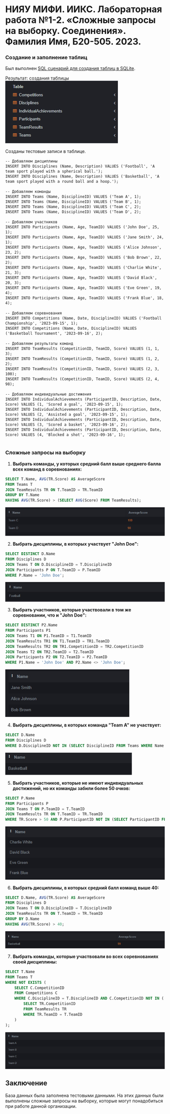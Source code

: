 # НИЯУ МИФИ. ИИКС. Лабораторная работа №1-2. «Сложные запросы на выборку. Соединения». Фамилия Имя, Б20-505. 2023.

### Создание и заполнение таблиц
   Был выполнен [SQL сценарий для создания таблиц в SQLite](./organization.sql). 

   Результат: создания таблицы ![image](./images/Screenshot_1.png)
  
  Созданы тестовые записи в таблице. 
  ```
  -- Добавляем дисциплины
INSERT INTO Disciplines (Name, Description) VALUES ('Football', 'A team sport played with a spherical ball.');
INSERT INTO Disciplines (Name, Description) VALUES ('Basketball', 'A team sport played with a round ball and a hoop.');

-- Добавляем команды
INSERT INTO Teams (Name, DisciplineID) VALUES ('Team A', 1);
INSERT INTO Teams (Name, DisciplineID) VALUES ('Team B', 1);
INSERT INTO Teams (Name, DisciplineID) VALUES ('Team C', 2);
INSERT INTO Teams (Name, DisciplineID) VALUES ('Team D', 2);

-- Добавляем участников
INSERT INTO Participants (Name, Age, TeamID) VALUES ('John Doe', 25, 1);
INSERT INTO Participants (Name, Age, TeamID) VALUES ('Jane Smith', 24, 1);
INSERT INTO Participants (Name, Age, TeamID) VALUES ('Alice Johnson', 23, 2);
INSERT INTO Participants (Name, Age, TeamID) VALUES ('Bob Brown', 22, 2);
INSERT INTO Participants (Name, Age, TeamID) VALUES ('Charlie White', 21, 3);
INSERT INTO Participants (Name, Age, TeamID) VALUES ('David Black', 20, 3);
INSERT INTO Participants (Name, Age, TeamID) VALUES ('Eve Green', 19, 4);
INSERT INTO Participants (Name, Age, TeamID) VALUES ('Frank Blue', 18, 4);

-- Добавляем соревнования
INSERT INTO Competitions (Name, Date, DisciplineID) VALUES ('Football Championship', '2023-09-15', 1);
INSERT INTO Competitions (Name, Date, DisciplineID) VALUES ('Basketball Tournament', '2023-09-16', 2);

-- Добавляем результаты команд
INSERT INTO TeamResults (CompetitionID, TeamID, Score) VALUES (1, 1, 3);
INSERT INTO TeamResults (CompetitionID, TeamID, Score) VALUES (1, 2, 2);
INSERT INTO TeamResults (CompetitionID, TeamID, Score) VALUES (2, 3, 100);
INSERT INTO TeamResults (CompetitionID, TeamID, Score) VALUES (2, 4, 98);

-- Добавляем индивидуальные достижения
INSERT INTO IndividualAchievements (ParticipantID, Description, Date, Score) VALUES (1, 'Scored a goal', '2023-09-15', 1);
INSERT INTO IndividualAchievements (ParticipantID, Description, Date, Score) VALUES (2, 'Assisted a goal', '2023-09-15', 1);
INSERT INTO IndividualAchievements (ParticipantID, Description, Date, Score) VALUES (3, 'Scored a basket', '2023-09-16', 2);
INSERT INTO IndividualAchievements (ParticipantID, Description, Date, Score) VALUES (4, 'Blocked a shot', '2023-09-16', 1);


  ```
### Сложные запросы на выборку

1. **Выбрать команды, у которых средний балл выше среднего балла всех команд в соревнованиях:**
```sql
SELECT T.Name, AVG(TR.Score) AS AverageScore
FROM Teams T
JOIN TeamResults TR ON T.TeamID = TR.TeamID
GROUP BY T.Name
HAVING AVG(TR.Score) > (SELECT AVG(Score) FROM TeamResults);
```

![image](./images/Screenshot_12.png)

2. **Выбрать дисциплины, в которых участвует "John Doe":**
```sql
SELECT DISTINCT D.Name
FROM Disciplines D
JOIN Teams T ON D.DisciplineID = T.DisciplineID
JOIN Participants P ON T.TeamID = P.TeamID
WHERE P.Name = 'John Doe';
```

![image](./images/Screenshot_13.png)


3. **Выбрать участников, которые участвовали в том же соревновании, что и "John Doe":**
```sql
SELECT DISTINCT P2.Name
FROM Participants P1
JOIN Teams T1 ON P1.TeamID = T1.TeamID
JOIN TeamResults TR1 ON T1.TeamID = TR1.TeamID
JOIN TeamResults TR2 ON TR1.CompetitionID = TR2.CompetitionID
JOIN Teams T2 ON TR2.TeamID = T2.TeamID
JOIN Participants P2 ON T2.TeamID = P2.TeamID
WHERE P1.Name = 'John Doe' AND P2.Name <> 'John Doe';
```

![image](./images/Screenshot_14.png)


4. **Выбрать дисциплины, в которых команда "Team A" не участвует:**
```sql
SELECT D.Name
FROM Disciplines D
WHERE D.DisciplineID NOT IN (SELECT DisciplineID FROM Teams WHERE Name = 'Team A');
```

![image](./images/Screenshot_15.png)


5. **Выбрать участников, которые не имеют индивидуальных достижений, но их команды забили более 50 очков:**
```sql
SELECT P.Name
FROM Participants P
JOIN Teams T ON P.TeamID = T.TeamID
JOIN TeamResults TR ON T.TeamID = TR.TeamID
WHERE TR.Score > 50 AND P.ParticipantID NOT IN (SELECT ParticipantID FROM IndividualAchievements);
```

![image](./images/Screenshot_16.png)


6. **Выбрать дисциплины, в которых средний балл команд выше 40:**
```sql
SELECT D.Name, AVG(TR.Score) AS AverageScore
FROM Disciplines D
JOIN Teams T ON D.DisciplineID = T.DisciplineID
JOIN TeamResults TR ON T.TeamID = TR.TeamID
GROUP BY D.Name
HAVING AVG(TR.Score) > 40;
```

![image](./images/Screenshot_17.png)


7. **Выбрать команды, которые участвовали во всех соревнованиях своей дисциплины:**
```sql
SELECT T.Name
FROM Teams T
WHERE NOT EXISTS (
    SELECT C.CompetitionID
    FROM Competitions C
    WHERE C.DisciplineID = T.DisciplineID AND C.CompetitionID NOT IN (
        SELECT TR.CompetitionID
        FROM TeamResults TR
        WHERE TR.TeamID = T.TeamID
    )
);
```

![image](./images/Screenshot_18.png)


## Заключение
База данных была заполнена тестовыми данными. На этих данных были выполнены сложные запросы на выборку, которые могут понадобиться при работе данной организации.

